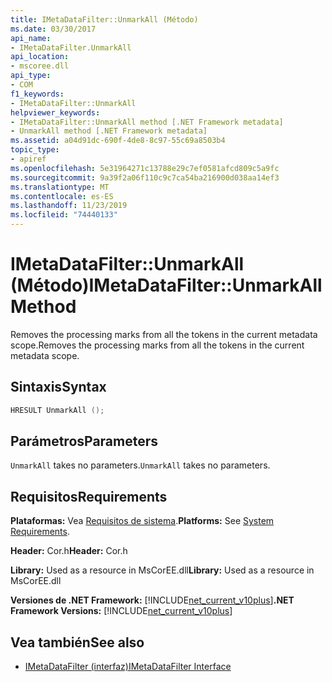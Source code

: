 ```yaml
---
title: IMetaDataFilter::UnmarkAll (Método)
ms.date: 03/30/2017
api_name:
- IMetaDataFilter.UnmarkAll
api_location:
- mscoree.dll
api_type:
- COM
f1_keywords:
- IMetaDataFilter::UnmarkAll
helpviewer_keywords:
- IMetaDataFilter::UnmarkAll method [.NET Framework metadata]
- UnmarkAll method [.NET Framework metadata]
ms.assetid: a04d91dc-690f-4de8-8c97-55c69a8503b4
topic_type:
- apiref
ms.openlocfilehash: 5e31964271c13788e29c7ef0581afcd809c5a9fc
ms.sourcegitcommit: 9a39f2a06f110c9c7ca54ba216900d038aa14ef3
ms.translationtype: MT
ms.contentlocale: es-ES
ms.lasthandoff: 11/23/2019
ms.locfileid: "74440133"
---
```

# <a name="imetadatafilterunmarkall-method"></a><span data-ttu-id="5ee1e-102">IMetaDataFilter::UnmarkAll (Método)</span><span class="sxs-lookup"><span data-stu-id="5ee1e-102">IMetaDataFilter::UnmarkAll Method</span></span>
<span data-ttu-id="5ee1e-103">Removes the processing marks from all the tokens in the current metadata scope.</span><span class="sxs-lookup"><span data-stu-id="5ee1e-103">Removes the processing marks from all the tokens in the current metadata scope.</span></span>  
  
## <a name="syntax"></a><span data-ttu-id="5ee1e-104">Sintaxis</span><span class="sxs-lookup"><span data-stu-id="5ee1e-104">Syntax</span></span>  
  
```cpp  
HRESULT UnmarkAll ();  
```  
  
## <a name="parameters"></a><span data-ttu-id="5ee1e-105">Parámetros</span><span class="sxs-lookup"><span data-stu-id="5ee1e-105">Parameters</span></span>  
 <span data-ttu-id="5ee1e-106">`UnmarkAll` takes no parameters.</span><span class="sxs-lookup"><span data-stu-id="5ee1e-106">`UnmarkAll` takes no parameters.</span></span>  
  
## <a name="requirements"></a><span data-ttu-id="5ee1e-107">Requisitos</span><span class="sxs-lookup"><span data-stu-id="5ee1e-107">Requirements</span></span>  
 <span data-ttu-id="5ee1e-108">**Plataformas:** Vea [Requisitos de sistema](../../../../docs/framework/get-started/system-requirements.md).</span><span class="sxs-lookup"><span data-stu-id="5ee1e-108">**Platforms:** See [System Requirements](../../../../docs/framework/get-started/system-requirements.md).</span></span>  
  
 <span data-ttu-id="5ee1e-109">**Header:** Cor.h</span><span class="sxs-lookup"><span data-stu-id="5ee1e-109">**Header:** Cor.h</span></span>  
  
 <span data-ttu-id="5ee1e-110">**Library:** Used as a resource in MsCorEE.dll</span><span class="sxs-lookup"><span data-stu-id="5ee1e-110">**Library:** Used as a resource in MsCorEE.dll</span></span>  
  
 <span data-ttu-id="5ee1e-111">**Versiones de .NET Framework:** [!INCLUDE[net_current_v10plus](../../../../includes/net-current-v10plus-md.md)]</span><span class="sxs-lookup"><span data-stu-id="5ee1e-111">**.NET Framework Versions:** [!INCLUDE[net_current_v10plus](../../../../includes/net-current-v10plus-md.md)]</span></span>  
  
## <a name="see-also"></a><span data-ttu-id="5ee1e-112">Vea también</span><span class="sxs-lookup"><span data-stu-id="5ee1e-112">See also</span></span>

- [<span data-ttu-id="5ee1e-113">IMetaDataFilter (interfaz)</span><span class="sxs-lookup"><span data-stu-id="5ee1e-113">IMetaDataFilter Interface</span></span>](../../../../docs/framework/unmanaged-api/metadata/imetadatafilter-interface.md)
